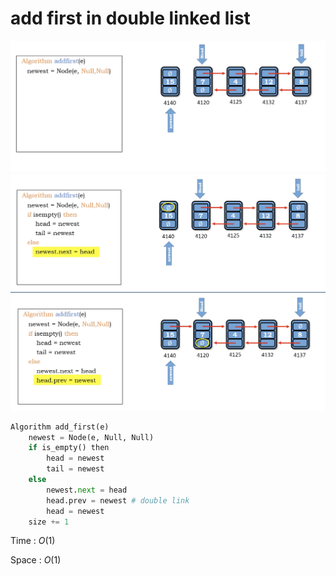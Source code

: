 # add first in double linked list

<img src='../assets/123_1.png'></img>
<img src='../assets/123_2.png'></img>
<img src='../assets/123_3.png'></img>

``` Python
Algorithm add_first(e)
    newest = Node(e, Null, Null)
    if is_empty() then
        head = newest
        tail = newest
    else
        newest.next = head
        head.prev = newest # double link
        head = newest
    size += 1
```

Time : $O(1)$

Space : $O(1)$
